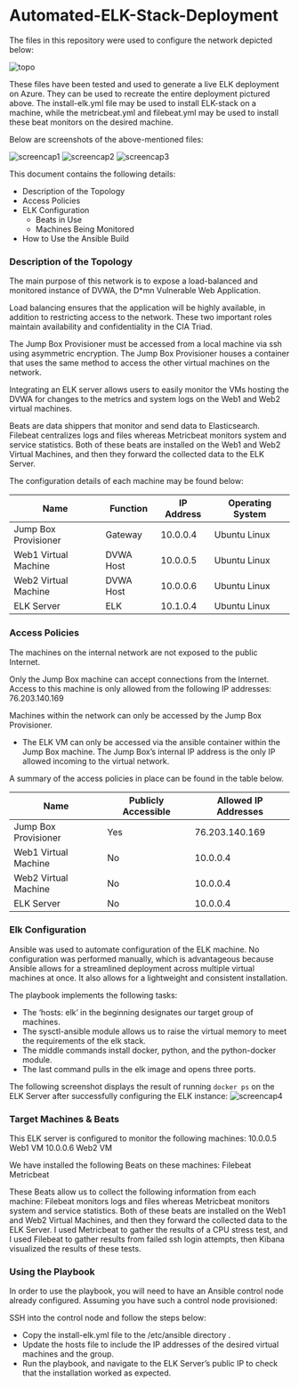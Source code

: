 # Automated-ELK-Stack-Deployment
The files in this repository were used to configure the network depicted below:

![topo](https://user-images.githubusercontent.com/74678784/120737420-0911f680-c4bc-11eb-9627-4e36d9af517f.png)

These files have been tested and used to generate a live ELK deployment on Azure. They can be used to recreate the entire deployment pictured above. The install-elk.yml file may be used to install ELK-stack on a machine, while the metricbeat.yml and filebeat.yml may be used to install these beat monitors on the desired machine.

Below are screenshots of the above-mentioned files:

![screencap1](https://user-images.githubusercontent.com/74678784/120737569-4fffec00-c4bc-11eb-88b4-8251a4e32d6d.png)
![screencap2](https://user-images.githubusercontent.com/74678784/120737613-63ab5280-c4bc-11eb-8339-11ae4d64d99d.png)
![screencap3](https://user-images.githubusercontent.com/74678784/120737663-7b82d680-c4bc-11eb-9b47-f0254aa7411c.png)

This document contains the following details:
- Description of the Topology
- Access Policies
- ELK Configuration
  - Beats in Use
  - Machines Being Monitored
- How to Use the Ansible Build

### Description of the Topology

The main purpose of this network is to expose a load-balanced and monitored instance of DVWA, the D*mn Vulnerable Web Application.

Load balancing ensures that the application will be highly available, in addition to restricting access to the network. These two important roles maintain availability and confidentiality in the CIA Triad.

The Jump Box Provisioner must be accessed from a local machine via ssh using asymmetric encryption. The Jump Box Provisioner houses a container that uses the same method to access the other virtual machines on the network.

Integrating an ELK server allows users to easily monitor the VMs hosting the DVWA for changes to the metrics and system logs on the Web1 and Web2 virtual machines.

Beats are data shippers that monitor and send data to Elasticsearch. Filebeat centralizes logs and files whereas Metricbeat monitors system and service statistics. Both of these beats are installed on the Web1 and Web2 Virtual Machines, and then they forward the collected data to the ELK Server.

The configuration details of each machine may be found below:

| Name                 | Function  | IP Address | Operating System |
|----------------------|-----------|------------|------------------|
| Jump Box Provisioner | Gateway   | 10.0.0.4   | Ubuntu Linux     |
| Web1 Virtual Machine | DVWA Host | 10.0.0.5   | Ubuntu Linux     |
| Web2 Virtual Machine | DVWA Host | 10.0.0.6   | Ubuntu Linux     |
| ELK Server           | ELK       | 10.1.0.4   | Ubuntu Linux     |


### Access Policies

The machines on the internal network are not exposed to the public Internet. 

Only the Jump Box machine can accept connections from the Internet. Access to this machine is only allowed from the following IP addresses:
76.203.140.169

Machines within the network can only be accessed by the Jump Box Provisioner.
- The ELK VM can only be accessed via the ansible container within the Jump Box machine. The Jump Box’s internal IP address is the only IP allowed incoming to the virtual network.

A summary of the access policies in place can be found in the table below.

| Name                 | Publicly Accessible | Allowed IP Addresses |
|----------------------|---------------------|----------------------|
| Jump Box Provisioner | Yes                 | 76.203.140.169       |
| Web1 Virtual Machine | No                  | 10.0.0.4             |
| Web2 Virtual Machine | No                  | 10.0.0.4             |
| ELK Server           | No                  | 10.0.0.4             |


### Elk Configuration

Ansible was used to automate configuration of the ELK machine. No configuration was performed manually, which is advantageous because Ansible allows for a streamlined deployment across multiple virtual machines at once.
It also allows for a lightweight and consistent installation. 

The playbook implements the following tasks:
- The ‘hosts: elk’ in the beginning designates our target group of machines.
- The sysctl-ansible module allows us to raise the virtual memory to meet the requirements of the elk stack.
- The middle commands install docker, python, and the python-docker module.
- The last command pulls in the elk image and opens three ports. 

The following screenshot displays the result of running `docker ps` on the ELK Server after successfully configuring the ELK instance:
![screencap4](https://user-images.githubusercontent.com/74678784/120738035-25faf980-c4bd-11eb-875a-5719791b8c24.png)

### Target Machines & Beats
This ELK server is configured to monitor the following machines:
10.0.0.5 Web1 VM
10.0.0.6 Web2 VM

We have installed the following Beats on these machines:
Filebeat
Metricbeat

These Beats allow us to collect the following information from each machine:
Filebeat monitors logs and files whereas Metricbeat monitors system and service statistics. Both of these beats are installed on the Web1 and Web2 Virtual Machines, and then they forward the collected data to the ELK Server.
I used Metricbeat to gather the results of a CPU stress test, and I used Filebeat to gather results from failed ssh login attempts, then Kibana visualized the results of these tests.

### Using the Playbook
In order to use the playbook, you will need to have an Ansible control node already configured. Assuming you have such a control node provisioned: 

SSH into the control node and follow the steps below:
- Copy the install-elk.yml file to the /etc/ansible directory .
- Update the hosts file to include the IP addresses of the desired virtual machines and the group.
- Run the playbook, and navigate to the ELK Server’s public IP to check that the installation worked as expected.
